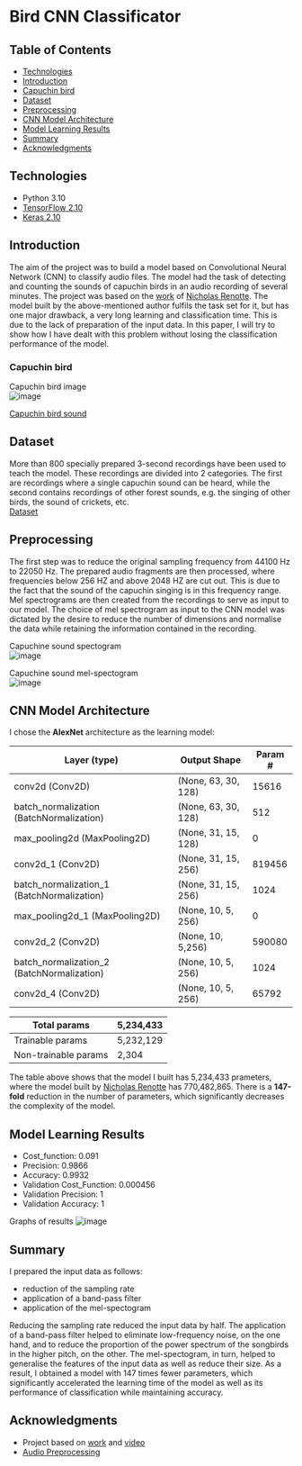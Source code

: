 # Bird CNN Classificator

## Table of Contents
* [Technologies](#technologies)
* [Introduction](#introduction)
* [Capuchin bird](#capuchin-bird)
* [Dataset](#dataset)
* [Preprocessing](#preprocessing)
* [CNN Model Architecture](#cnn-model-architecture)
* [Model Learning Results](#model-learning-results)
* [Summary](#summary)
* [Acknowledgments](#acknowledgments)

## Technologies
* Python 3.10
* [TensorFlow 2.10](https://www.tensorflow.org/)
* [Keras 2.10](https://keras.io/)

## Introduction
The aim of the project was to build a model based on Convolutional Neural Network (CNN) to classify audio files. The model had the task of detecting and counting the sounds of capuchin birds in an audio recording of several minutes. The project was based on the [work](https://github.com/nicknochnack/DeepAudioClassification) of [Nicholas Renotte](https://www.youtube.com/@NicholasRenotte). The model built by the above-mentioned author fulfils the task set for it, but has one major drawback, a very long learning and classification time. This is due to the lack of preparation of the input data. In this paper, I will try to show how I have dealt with this problem without losing the classification performance of the model.

### Capuchin bird

Capuchin bird image  
![image](https://github.com/Gorwik/Bird-CNN-Classificator/assets/101866409/c087662c-805c-4f81-8cd3-5cbe6ea638fb)

[Capuchin bird sound](https://www.youtube.com/watch?v=tVSvaq0J84M)

## Dataset
More than 800 specially prepared 3-second recordings have been used to teach the model. These recordings are divided into 2 categories. The first are recordings where a single capuchin sound can be heard, while the second contains recordings of other forest sounds, e.g. the singing of other birds, the sound of crickets, etc.  
[Dataset](https://www.kaggle.com/datasets/kenjee/z-by-hp-unlocked-challenge-3-signal-processing)

## Preprocessing
The first step was to reduce the original sampling frequency from 44100 Hz to 22050 Hz. The prepared audio fragments are then processed, where frequencies below 256 HZ and above 2048 HZ are cut out. This is due to the fact that the sound of the capuchin singing is in this frequency range. Mel spectrograms are then created from the recordings to serve as input to our model.  The choice of mel spectrogram as input to the CNN model was dictated by the desire to reduce the number of dimensions and normalise the data while retaining the information contained in the recording.

Capuchine sound spectogram  
![image](https://github.com/Gorwik/Bird-CNN-Classificator/assets/101866409/48639887-1a54-4e4c-974d-5b1cdad3a178)

Capuchine sound mel-spectogram  
![image](https://github.com/Gorwik/Bird-CNN-Classificator/assets/101866409/038305f1-bafd-48f9-9917-0b8c3f798abf)

## CNN Model Architecture
I chose the **AlexNet** architecture as the learning model:  

| **Layer (type)**                           | **Output Shape**    | **Param #** | 
|--------------------------------------------|---------------------|----------------|
| conv2d (Conv2D)                            | (None, 63, 30, 128) | 15616          |
| batch_normalization (BatchNormalization)   | (None, 63, 30, 128) | 512            |
| max_pooling2d (MaxPooling2D)               | (None, 31, 15, 128) | 0              |
| conv2d_1 (Conv2D)                          | (None, 31, 15, 256) | 819456         |
| batch_normalization_1 (BatchNormalization) | (None, 31, 15, 256) | 1024           |
| max_pooling2d_1 (MaxPooling2D)             | (None, 10, 5, 256)  | 0              |
| conv2d_2 (Conv2D)                          | (None, 10, 5,256)   | 590080         |
| batch_normalization_2 (BatchNormalization) | (None, 10, 5, 256)  | 1024           |
| conv2d_4 (Conv2D)                          | (None, 10, 5, 256)  | 65792          |  

| **Total params**     | **5,234,433** |
|----------------------|----------------|
| Trainable params     | 5,232,129      |
| Non-trainable params | 2,304          |


The table above shows that the model I built has 5,234,433 prameters, where the model built by [Nicholas Renotte](https://www.youtube.com/@NicholasRenotte) has 770,482,865. There is a **147-fold** reduction in the number of parameters, which significantly decreases the complexity of the model.

## Model Learning Results
*	Cost_function: 0.091
*	Precision: 0.9866
*	Accuracy: 0.9932
*	Validation Cost_Function: 0.000456
*	Validation Precision: 1
*	Validation Accuracy: 1

Graphs of results
![image](https://github.com/Gorwik/Bird-CNN-Classificator/assets/101866409/892d3cc9-9fe0-4de8-a6ab-86d30546f547)  

## Summary
I prepared the input data as follows:
- reduction of the sampling rate
- application of a band-pass filter
- application of the mel-spectogram

Reducing the sampling rate reduced the input data by half. The application of a band-pass filter helped to eliminate low-frequency noise, on the one hand, and to reduce the proportion of the power spectrum of the songbirds in the higher pitch, on the other. The mel-spectogram, in turn, helped to generalise the features of the input data as well as reduce their size. As a result, I obtained a model with 147 times fewer parameters, which significantly accelerated the learning time of the model as well as its performance of classification while maintaining accuracy.

## Acknowledgments
- Project based on [work](https://github.com/nicknochnack/DeepAudioClassification) and [video](https://www.youtube.com/watch?v=ZLIPkmmDJAc)
- [Audio Preprocessing](https://www.youtube.com/watch?v=iCwMQJnKk2c&list=PL-wATfeyAMNqIee7cH3q1bh4QJFAaeNv0)
